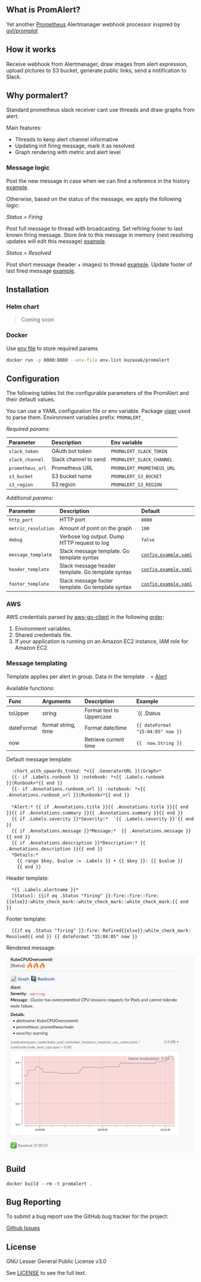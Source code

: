 ## What is PromAlert?
Yet another [Prometheus](https://prometheus.io/) Alertmanager webhook processor inspired by [qvl/promplot](https://github.com/qvl/promplot)

## How it works 
Receive webhook from Alertmanager, draw images from alert expression, upload pictures to S3 bucket, generate public links, send a notification to Slack. 

## Why pormalert?

Standard prometheus slack receiver cant use threads and draw graphs from alert.

Main features: 
* Threads to keep alert channel informative
* Updating init firing message, mark it as resolved
* Graph rendering with metric and alert level

### Message logic

Post the new message in case when we can find a reference in the history [example](docs/images/nan_points_in_metric_graph.png). 

Otherwise, based on the status of the message, we apply the following logic:

_Status = Firing_

Post full message to thread with broadcasting. Set refiring footer to last known firing message. Store link to this message in memory (next resolving updates will edit this message) [example](docs/images/refired_message.png).

_Status = Resolved_

Post short message (header + images) to thread [example](docs/images/resolved_thread.png). Update footer of last fired message [example](docs/images/resolved_init_maessage.png). 

## Installation

### Helm chart

> Coming soon

### Docker 

Use [env file](https://docs.docker.com/engine/reference/commandline/run/#set-environment-variables--e---env---env-file) to store required params
```bash
docker run -p 8080:8080 --env-file env.list kuzaxak/promalert
```

## Configuration
The following tables list the configurable parameters of the PromAlert and their default values.

You can use a YAML configuration file or env variable. Package [viper](https://github.com/spf13/viper) used to parse them.
Environment variables prefix: `PROMALERT_`

*Required params:*

| Parameter        | Description           | Env variable               |
|:-----------------|:----------------------|:---------------------------|
| `slack_token`    | OAuth bot token       | `PROMALERT_SLACK_TOKEN`    |
| `slack_channel`  | Slack channel to send | `PROMALERT_SLACK_CHANNEL`  |
| `prometheus_url` | Prometheus URL        | `PROMALERT_PROMETHEUS_URL` |
| `s3_bucket`      | S3 bucket name        | `PROMALERT_S3_BUCKET`      |
| `s3_region`      | S3 region             | `PROMALERT_S3_REGION`      |

*Additional params:*

| Parameter           | Description                                       | Default                                          |
|:--------------------|:--------------------------------------------------|:-------------------------------------------------|
| `http_port`         | HTTP port                                         | `8080`                                           |
| `metric_resolution` | Amount of point on the graph                      | `100`                                            |
| `debug`             | Verbose log output. Dump HTTP request to log      | `false`                                          |
| `message_template`  | Slack message template. Go template syntax        | [`config.example.yaml`](config.example.yaml#L18) |
| `header_template`   | Slack message header template. Go template syntax | [`config.example.yaml`](config.example.yaml#L11) |
| `footer_template`   | Slack message footer template. Go template syntax | [`config.example.yaml`](config.example.yaml#L15) |

### AWS
AWS credentials parsed by [aws-go-client](https://github.com/aws/aws-sdk-go) in the following [order](https://github.com/aws/aws-sdk-go#configuring-credentials):
1. Environment variables.
1. Shared credentials file.
1. If your application is running on an Amazon EC2 instance, IAM role for Amazon EC2.

### Message templating

Template applies per alert in group. Data in the template `.` = [Alert](types.go#L21)

Available functions:

| Func       | Arguments           | Description              | Example                           |
|:-----------|:--------------------|:-------------------------|:----------------------------------|
| toUpper    | string              | Format text to Uppercase | `{{ .Status | toUpper }}`         |
| dateFormat | format string, time | Format date/time         | `{{ dateFormat "15:04:05" now }}` |
| now        |                     | Retrieve current time    | `{{  now.String }}`               |

Default message template: 
```gotemplate
  :chart_with_upwards_trend: *<{{ .GeneratorURL }}|Graph>*
  {{- if .Labels.runbook }} :notebook: *<{{ .Labels.runbook }}|Runbook>*{{ end }}
  {{- if .Annotations.runbook_url }} :notebook: *<{{ .Annotations.runbook_url }}|Runbook>*{{ end }}

  *Alert:* {{ if .Annotations.title }}{{ .Annotations.title }}{{ end }}{{ if .Annotations.summary }}{{ .Annotations.summary }}{{ end }}
  {{ if .Labels.severity }}*Severity:*  `{{ .Labels.severity }}`{{ end }}
  {{ if .Annotations.message }}*Message:*  {{ .Annotations.message }}{{ end }}
  {{ if .Annotations.description }}*Description:* {{ .Annotations.description }}{{ end }}
  *Details:*
    {{ range $key, $value := .Labels }} • {{ $key }}: {{ $value }}
    {{ end }}
```

Header template:
```gotemplate
  *{{ .Labels.alertname }}*
  [Status]: {{if eq .Status "firing" }}:fire::fire::fire:{{else}}:white_check_mark::white_check_mark::white_check_mark:{{ end }}
```

Footer template:
```gotemplate
  {{if eq .Status "firing" }}:fire: Refired{{else}}:white_check_mark: Resolved{{ end }} {{ dateFormat "15:04:05" now }}
```

Rendered message:

![Demo Message](docs/images/default_message.png)


## Build 
```
docker build --rm -t promalert .
```

## Bug Reporting

To submit a bug report use the GitHub bug tracker for the project:

[Github Issues](https://github.com/kuzaxak/promalert/issues)

## License

GNU Lesser General Public License v3.0

See [LICENSE](LICENSE) to see the full text.
